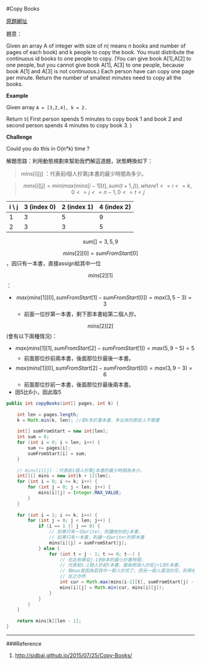 #Copy Books

[原題網址](http://www.lintcode.com/en/problem/copy-books/)

題意：

Given an array A of integer with size of n( means n books and number of pages of each book) and k people to copy the book. You must distribute the continuous id books to one people to copy. (You can give book A[1],A[2] to one people, but you cannot give book A[1], A[3] to one people, because book A[1] and A[3] is not continuous.) Each person have can copy one page per minute. Return the number of smallest minutes need to copy all the books.

**Example**

Given array ```A = [3,2,4], k = 2.```

Return ```5```( First person spends 5 minutes to copy book 1 and book 2 and second person spends 4 minutes to copy book 3. )

**Challenge**

Could you do this in O(n*k) time ?

解題思路：利用動態規劃來幫助我們解這道題，狀態轉換如下：

>mins[i][j] ：代表前i個人抄第j本書的最少時間為多少。

>$$mins[i][j] = min( max( mins[i-1][t], sum(t+1, j) ), where 1 <= i <= k, 0 <= j <= n - 1, 0 <= t < j$$

>


|i \ j  | 3 (index 0) | 2 (index 1)| 4 (index 2)|
| -- | -- | -- | -- |
| 1 | 3 | 5 | 9 |
| 2 | 3 | 3 | 5 |

$$sum[] = {3, 5, 9}$$

$$mins[2][0] = sumFromStart[0]$$，因只有一本書，直接assign給其中一位

$$mins[2][1]$$ ：

* $$max (mins[1][0], sumFromStart[1] - sumFromStart[0]) = max(3, 5 - 3) = 3$$
    * 前面一位抄第一本書，剩下那本書給第二個人抄。

$$mins[2][2]$$ (會有以下兩種情況)：
* $$max (mins[1][1], sumFromStart[2] - sumFromStart[1]) = max (5, 9 - 5) = 5 $$
    * 前面那位抄前兩本書，後面那位抄最後一本書。
* $$max (mins[1][0], sumFromStart[2] - sumFromStart[0]) = max (3, 9 - 3) = 6 $$
    * 前面那位抄前一本書，後面那位抄最後兩本書。
* 因5比6小，因此取5 



```java
public int copyBooks(int[] pages, int k) {
    
    int len = pages.length;
    k = Math.min(k, len); //若k多於書本書，多出來的那些人不需要
    
    int[] sumFromStart = new int[len];
    int sum = 0;
    for (int i = 0; i < len; i++) {
        sum += pages[i];
        sumFromStart[i] = sum;
    }
    
    // mins[i][j] ：代表前i個人抄第j本書的最少時間為多少。
    int[][] mins = new int[k + 1][len];
    for (int i = 0; i <= k; i++) {
        for (int j = 0; j < len; j++) {
            mins[i][j] = Integer.MAX_VALUE;
        }
    }
    
    for (int i = 1; i <= k; i++) {
        for (int j = 0; j < len; j++) {
            if (i == 1 || j == 0) { 
                // 如果只有一位writer，則讓他抄前j本書，
                // 如果只有一本書，則讓一位writer抄那本書
                mins[i][j] = sumFromStart[j];
            } else {
                for (int t = j - 1; t >= 0; t--) {
                    // 在此枚舉從j-1到0本的最小抄書時間，
                    // 代表前i-1個人抄前t本書，最後那個人抄從j+1到t本書，
                    // 取max是因為若其中一群人抄完了，而另一個人還沒抄完，則等他的時間也要算進去
                    // 反之亦然
                    int cur = Math.max(mins[i-1][t], sumFromStart[j] - sumFromStart[t]);
                    mins[i][j] = Math.min(cur, mins[i][j]);
                }
            }
        }
    }
    
    return mins[k][len - 1];
}
```

---
###Reference
1. http://sidbai.github.io/2015/07/25/Copy-Books/